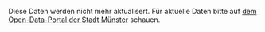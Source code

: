 Diese Daten werden nicht mehr aktualisert. Für aktuelle Daten bitte auf [dem Open-Data-Portal der Stadt Münster](https://opendata.stadt-muenster.de/dataset/coronavirus-infektionen-sars-cov-2-im-regierungsbezirk-m%C3%BCnster) schauen.
